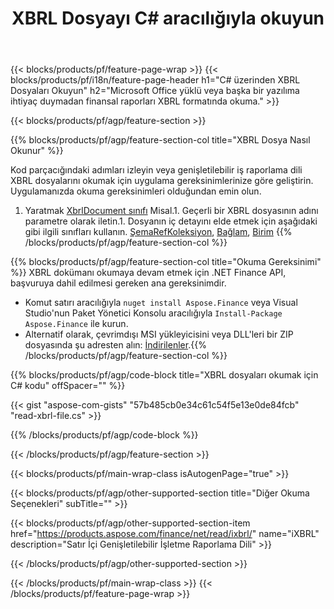 ﻿---
title: XBRL Dosyayı C# aracılığıyla okuyun
description: XBRL dosya okuması için örnek kod. .NET tabanlı uygulamalarda toplu XBRL dosyalarını okumak için API örnek kodunu kullanın. 
url: /tr/net/read/xbrl/
family: finance
platformtag: net
feature: read
informat: XBRL
outformat: 
otherformats: 
---
{{< blocks/products/pf/feature-page-wrap >}}
{{< blocks/products/pf/i18n/feature-page-header h1="C# üzerinden XBRL Dosyaları Okuyun" h2="Microsoft Office yüklü veya başka bir yazılıma ihtiyaç duymadan finansal raporları XBRL formatında okuma." >}}

{{< blocks/products/pf/agp/feature-section >}}

{{% blocks/products/pf/agp/feature-section-col title="XBRL Dosya Nasıl Okunur" %}}

Kod parçacığındaki adımları izleyin veya genişletilebilir iş raporlama dili XBRL dosyalarını okumak için uygulama gereksinimlerinize göre geliştirin. Uygulamanızda okuma gereksinimleri olduğundan emin olun.

1. Yaratmak [XbrlDocument sınıfı](https://apireference.aspose.com/finance/net/aspose.finance.xbrl/xbrldocument) Misal.1. Geçerli bir XBRL dosyasının adını parametre olarak iletin.1. Dosyanın iç detayını elde etmek için aşağıdaki gibi ilgili sınıfları kullanın. [ŞemaRefKoleksiyon](https://apireference.aspose.com/finance/net/aspose.finance.xbrl/schemarefcollection), [Bağlam](https://apireference.aspose.com/finance/net/aspose.finance.xbrl/context), [Birim](https://apireference.aspose.com/finance/net/aspose.finance.xbrl/unit) 
{{% /blocks/products/pf/agp/feature-section-col %}}

{{% blocks/products/pf/agp/feature-section-col title="Okuma Gereksinimi" %}}
XBRL dokümanı okumaya devam etmek için .NET Finance API, başvuruya dahil edilmesi gereken ana gereksinimdir. 
- Komut satırı aracılığıyla ```nuget install Aspose.Finance``` veya Visual Studio'nun Paket Yönetici Konsolu aracılığıyla ```Install-Package Aspose.Finance``` ile kurun.
- Alternatif olarak, çevrimdışı MSI yükleyicisini veya DLL'leri bir ZIP dosyasında şu adresten alın: [İndirilenler](https://downloads.aspose.com/finance/net).{{% /blocks/products/pf/agp/feature-section-col %}}

{{% blocks/products/pf/agp/code-block title="XBRL dosyaları okumak için C# kodu" offSpacer="" %}}

{{< gist "aspose-com-gists" "57b485cb0e34c61c54f5e13e0de84fcb" "read-xbrl-file.cs" >}}

{{% /blocks/products/pf/agp/code-block %}}

{{< /blocks/products/pf/agp/feature-section >}}

{{< blocks/products/pf/main-wrap-class isAutogenPage="true" >}}

{{< blocks/products/pf/agp/other-supported-section title="Diğer Okuma Seçenekleri" subTitle="" >}}

{{< blocks/products/pf/agp/other-supported-section-item href="https://products.aspose.com/finance/net/read/ixbrl/" name="iXBRL" description="Satır İçi Genişletilebilir İşletme Raporlama Dili" >}}

{{< /blocks/products/pf/agp/other-supported-section >}}

{{< /blocks/products/pf/main-wrap-class >}}
{{< /blocks/products/pf/feature-page-wrap >}}